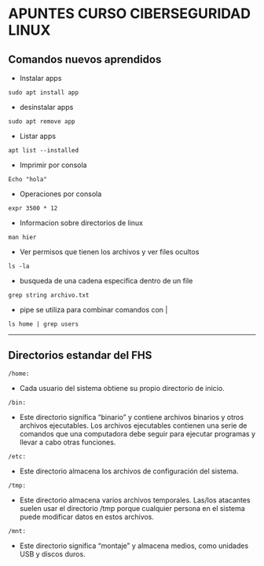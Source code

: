 # APUNTES CURSO CIBERSEGURIDAD LINUX

## Comandos nuevos aprendidos

- Instalar apps 
```
sudo apt install app
```
- desinstalar apps 
```
sudo apt remove app 
```
- Listar apps 
```
apt list --installed
```
- Imprimir por consola 
```
Echo "hola"
``` 
- Operaciones por consola
 ```
 expr 3500 * 12
 ```
- Informacion sobre directorios de linux 
```
man hier
```
- Ver permisos que tienen los archivos y ver files ocultos 
```
ls -la
```
- busqueda de una cadena especifica dentro de un file 
```
grep string archivo.txt
```
- pipe se utiliza para combinar comandos con | 
```
ls home | grep users
```
----
## Directorios estandar del FHS

`/home:`

- Cada usuario del sistema obtiene su propio directorio de inicio.

`/bin:` 

- Este directorio significa “binario” y contiene archivos binarios y otros archivos ejecutables. Los archivos ejecutables contienen una serie de comandos que una computadora debe seguir para ejecutar programas y llevar a cabo otras funciones.

`/etc:` 

- Este directorio almacena los archivos de configuración del sistema.

`/tmp:` 

- Este directorio almacena varios archivos temporales. Las/los atacantes suelen usar el directorio /tmp porque cualquier persona en el sistema puede modificar datos en estos archivos.

`/mnt:`

- Este directorio significa “montaje” y almacena medios, como unidades USB y discos duros.